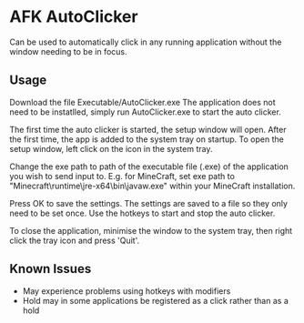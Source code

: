 # AFK AutoClicker

Can be used to automatically click in any running application without the window needing to be in focus.

## Usage

Download the file Executable/AutoClicker.exe
The application does not need to be instatlled, simply run AutoClicker.exe to start the auto clicker.

The first time the auto clicker is started, the setup window will open.
After the first time, the app is added to the system tray on startup. To open the setup window, left click on the icon in the system tray.

Change the exe path to path of the executable file (.exe) of the application you wish to send input to. E.g. for MineCraft, set exe path to "Minecraft\runtime\jre-x64\bin\javaw.exe" within your MineCraft installation.

Press OK to save the settings. The settings are saved to a file so they only need to be set once.
Use the hotkeys to start and stop the auto clicker.

To close the application, minimise the window to the system tray, then right click the tray icon and press 'Quit'.

## Known Issues
- May experience problems using hotkeys with modifiers
- Hold may in some applications be registered as a click rather than as a hold
